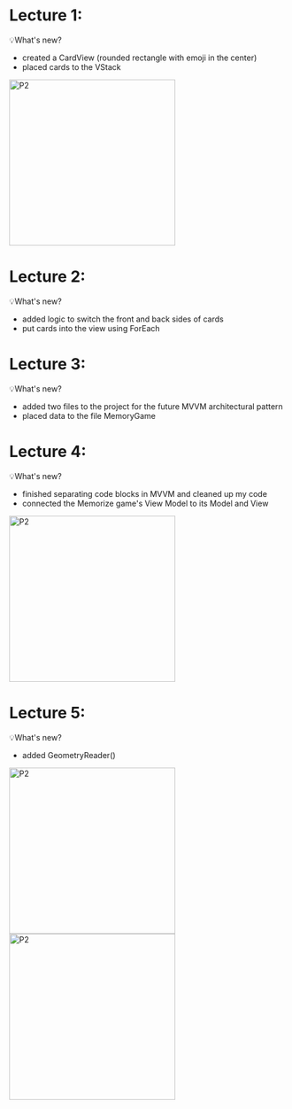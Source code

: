 #  Lecture 1: 
💡What's new?
- created a CardView (rounded rectangle with emoji in the center)
- placed cards to the VStack

<img width="300" alt="P2" src="https://sun9-21.userapi.com/impg/_gbGMMQd9DWDsY2QArIyCwOcdxUKMVGiN721fQ/TnNhkqekUtM.jpg?size=587x1075&quality=96&sign=cb91481b3a49b8dd40115f65904a826f&type=album"> 

#  Lecture 2: 
💡What's new?
- added logic to switch the front and back sides of cards
- put cards into the view using ForEach


#  Lecture 3: 
💡What's new?
- added two files to the project for the future MVVM architectural pattern
- placed data to the file MemoryGame


#  Lecture 4: 
💡What's new?
- finished separating code blocks in MVVM and cleaned up my code
- сonnected the Memorize game's View Model to its Model and View

<img width="300" alt="P2" src="https://sun9-68.userapi.com/impg/RXB9hmE3LNS42T3goA-wyRm3hRI6VvXP29P_6Q/76nv2TrGSbI.jpg?size=566x1080&quality=96&sign=b84815f80a13ea4c16bf4f3ea61f5683&type=album">

#  Lecture 5: 
💡What's new?
- added GeometryReader()

<img width="300" alt="P2" src="https://sun9-72.userapi.com/impg/3dweKP1qyVK6Bv9IKzMjcDhUJWiK0IrYQrgI8Q/HSVnGNqa_QE.jpg?size=560x1060&quality=96&sign=a2dfeae334ee676eb8348cad69e4e87a&type=album"> <img width="300" alt="P2" src="https://sun9-36.userapi.com/impg/AIvRyeUK9O_eROjf3njzVHAOnE2EWvE4ICjppA/zbDVQFEX9Vg.jpg?size=560x1060&quality=96&sign=f2d3876aaa407adeea92f9e288a69cc4&type=album">
